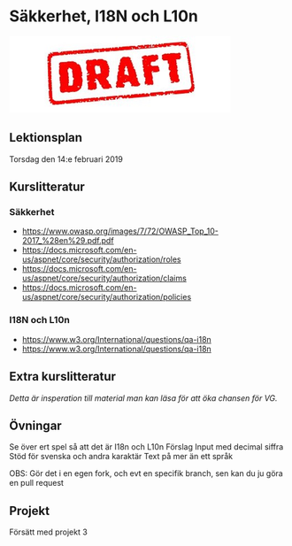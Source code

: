 # Säkkerhet, I18N och L10n

![Draft](draft.jpg)


## Lektionsplan
Torsdag den 14:e februari 2019


## Kurslitteratur
### Säkkerhet
* https://www.owasp.org/images/7/72/OWASP_Top_10-2017_%28en%29.pdf.pdf
* https://docs.microsoft.com/en-us/aspnet/core/security/authorization/roles
* https://docs.microsoft.com/en-us/aspnet/core/security/authorization/claims
* https://docs.microsoft.com/en-us/aspnet/core/security/authorization/policies


### I18N och L10n
* https://www.w3.org/International/questions/qa-i18n
* https://www.w3.org/International/questions/qa-i18n

## Extra kurslitteratur
*Detta är insperation till material man kan läsa för att öka chansen för VG.*
## Övningar
Se över ert spel så att det är I18n och L10n
Förslag
Input med decimal siffra
Stöd för svenska och andra karaktär
Text på mer än ett språk

OBS: Gör det i en egen fork, och evt en specifik branch, sen kan du ju göra en pull request

## Projekt
Försätt med projekt 3